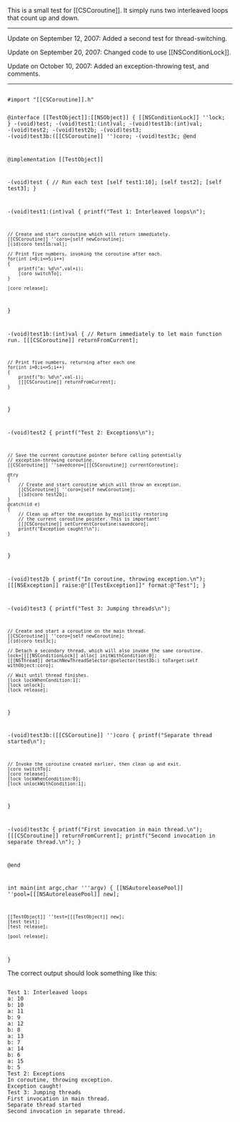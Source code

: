 This is a small test for [[CSCoroutine]]. It simply runs two interleaved loops that count up and down.

----

Update on September 12, 2007: Added a second test for thread-switching.

Update on September 20, 2007: Changed code to use [[NSConditionLock]].

Update on October 10, 2007: Added an exception-throwing test, and comments.

----

<code>
#import "[[CSCoroutine]].h"

@interface [[TestObject]]:[[NSObject]]
{
	[[NSConditionLock]] ''lock;
}
-(void)test;
-(void)test1:(int)val;
-(void)test1b:(int)val;
-(void)test2;
-(void)test2b;
-(void)test3;
-(void)test3b:([[CSCoroutine]] '')coro;
-(void)test3c;
@end

@implementation [[TestObject]]

-(void)test
{
	// Run each test
	[self test1:10];
	[self test2];
	[self test3];
}

-(void)test1:(int)val
{
	printf("Test 1: Interleaved loops\n");

	// Create and start coroutine which will return immediately.
	[[CSCoroutine]] ''coro=[self newCoroutine];
	[(id)coro test1b:val];

	// Print five numbers, invoking the coroutine after each.
	for(int i=0;i<=5;i++)
	{
		printf("a: %d\n",val+i);
		[coro switchTo];
	} 

	[coro release];
}

-(void)test1b:(int)val
{
	// Return immediately to let main function run.
	[[[CSCoroutine]] returnFromCurrent];

	// Print five numbers, returning after each one
	for(int i=0;i<=5;i++)
	{
		printf("b: %d\n",val-i);
		[[[CSCoroutine]] returnFromCurrent];
	}
}

-(void)test2
{
	printf("Test 2: Exceptions\n");

	// Save the current coroutine pointer before calling potentially
	// exception-throwing coroutine.
	[[CSCoroutine]] ''savedcoro=[[[CSCoroutine]] currentCoroutine];

	@try
	{
		// Create and start coroutine which will throw an exception.
		[[CSCoroutine]] ''coro=[self newCoroutine];
		[(id)coro test2b];
	}
	@catch(id e)
	{
		// Clean up after the exception by explicitly restoring
		// the current coroutine pointer. This is important!
		[[[CSCoroutine]] setCurrentCoroutine:savedcoro];
		printf("Exception caught!\n");
	}
}

-(void)test2b
{
	printf("In coroutine, throwing exception.\n");
	[[[NSException]] raise:@"[[TestException]]" format:@"Test"];
}

-(void)test3
{
	printf("Test 3: Jumping threads\n");

	// Create and start a coroutine on the main thread.
	[[CSCoroutine]] ''coro=[self newCoroutine];
	[(id)coro test3c];

	// Detach a secondary thread, which will also invoke the same coroutine.
	lock=[[[[NSConditionLock]] alloc] initWithCondition:0];
	[[[NSThread]] detachNewThreadSelector:@selector(test3b:) toTarget:self withObject:coro];

	// Wait until thread finishes.
	[lock lockWhenCondition:1];
	[lock unlock];
	[lock release];
}

-(void)test3b:([[CSCoroutine]] '')coro
{
	printf("Separate thread started\n");

	// Invoke the coroutine created earlier, then clean up and exit.
	[coro switchTo];
	[coro release];
	[lock lockWhenCondition:0];
	[lock unlockWithCondition:1];
}

-(void)test3c
{
	printf("First invocation in main thread.\n");
	[[[CSCoroutine]] returnFromCurrent];
	printf("Second invocation in separate thread.\n");
}

@end

int main(int argc,char '''argv)
{
	[[NSAutoreleasePool]] ''pool=[[[NSAutoreleasePool]] new];

	[[TestObject]] ''test=[[[TestObject]] new];
	[test test];
	[test release];

	[pool release];
}
</code>

The correct output should look something like this:

<code>
Test 1: Interleaved loops
a: 10
b: 10
a: 11
b: 9
a: 12
b: 8
a: 13
b: 7
a: 14
b: 6
a: 15
b: 5
Test 2: Exceptions
In coroutine, throwing exception.
Exception caught!
Test 3: Jumping threads
First invocation in main thread.
Separate thread started
Second invocation in separate thread.
</code>